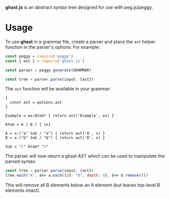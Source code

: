 **ghast.js** is an abstract syntax tree designed for use with peg.js/peggy.

# Usage

To use **ghast** in a grammar file, create a parser and place the `ast` helper
function in the parser's options. For example:

```javascript
const peggy = require('peggy')
const { ast } = require('ghast.js')

const parser = peggy.generate(GRAMMAR)

const tree = parser.parse(input, {ast})
```

The `ast` function will be available in your grammar:

```pegjs
{
  const ast = options.ast
}

Example = ex:Atom* { return ast('Example', ex) }

Atom = A / B / [ \n]

A = x:("a" Sub / "a") { return ast('A', x) }
B = x:("b" Sub / "b") { return ast('B', x) }

Sub = "(" Atom* ")"
```

The parser will now return a ghast AST which can be used to manipulate the
parsed syntax:

```javascript
const tree = parser.parse(input, {ast})
tree.each("A", a=> a.each({id: "B", depth: 0}, b=> b.remove()))
```

This will remove all B elements below an A element (but leaves top-level B elements intact).
